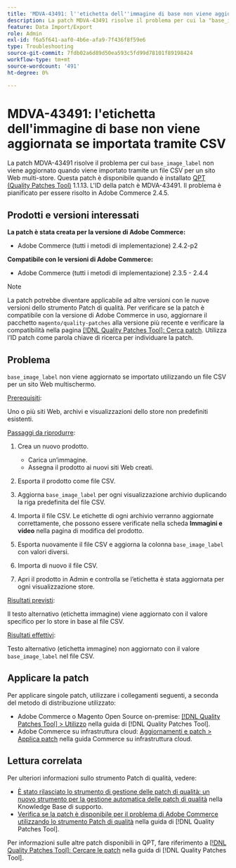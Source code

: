 ```yaml
---
title: 'MDVA-43491: l''etichetta dell''immagine di base non viene aggiornata se importata tramite CSV'
description: La patch MDVA-43491 risolve il problema per cui la "base_image_label" non viene aggiornata quando viene importata tramite un file CSV per un sito web multi-store. Questa patch è disponibile quando è installato [Quality Patches Tool (QPT)](https://experienceleague.adobe.com/it/docs/commerce-operations/tools/quality-patches-tool/quality-patches-tool-to-self-serve-quality-patches) 1.1.13. L'ID della patch è MDVA-43491. Il problema è pianificato per essere risolto in Adobe Commerce 2.4.5.
feature: Data Import/Export
role: Admin
exl-id: f6a5f641-aaf0-4b6e-afa9-7f436f8f59e6
type: Troubleshooting
source-git-commit: 7fdb02a6d89d50ea593c5fd99d78101f89198424
workflow-type: tm+mt
source-wordcount: '491'
ht-degree: 0%

---
```


# MDVA-43491: l&#39;etichetta dell&#39;immagine di base non viene aggiornata se importata tramite CSV

La patch MDVA-43491 risolve il problema per cui `base_image_label` non viene aggiornato quando viene importato tramite un file CSV per un sito Web multi-store. Questa patch è disponibile quando è installato [QPT (Quality Patches Tool)](https://experienceleague.adobe.com/it/docs/commerce-operations/tools/quality-patches-tool/quality-patches-tool-to-self-serve-quality-patches) 1.1.13. L&#39;ID della patch è MDVA-43491. Il problema è pianificato per essere risolto in Adobe Commerce 2.4.5.

## Prodotti e versioni interessati

**La patch è stata creata per la versione di Adobe Commerce:**

* Adobe Commerce (tutti i metodi di implementazione) 2.4.2-p2

**Compatibile con le versioni di Adobe Commerce:**

* Adobe Commerce (tutti i metodi di implementazione) 2.3.5 - 2.4.4

>[!NOTE]
>
>La patch potrebbe diventare applicabile ad altre versioni con le nuove versioni dello strumento Patch di qualità. Per verificare se la patch è compatibile con la versione di Adobe Commerce in uso, aggiornare il pacchetto `magento/quality-patches` alla versione più recente e verificare la compatibilità nella pagina [[!DNL Quality Patches Tool]: Cerca patch](https://experienceleague.adobe.com/it/docs/commerce-operations/tools/quality-patches-tool/quality-patches-tool-to-self-serve-quality-patches). Utilizza l’ID patch come parola chiave di ricerca per individuare la patch.

## Problema

`base_image_label` non viene aggiornato se importato utilizzando un file CSV per un sito Web multischermo.

<u>Prerequisiti</u>:

Uno o più siti Web, archivi e visualizzazioni dello store non predefiniti esistenti.

<u>Passaggi da riprodurre</u>:

1. Crea un nuovo prodotto.

   * Carica un’immagine.
   * Assegna il prodotto ai nuovi siti Web creati.

1. Esporta il prodotto come file CSV.
1. Aggiorna `base_image_label` per ogni visualizzazione archivio duplicando la riga predefinita del file CSV.
1. Importa il file CSV. Le etichette di ogni archivio verranno aggiornate correttamente, che possono essere verificate nella scheda **Immagini e video** nella pagina di modifica del prodotto.
1. Esporta nuovamente il file CSV e aggiorna la colonna `base_image_label` con valori diversi.
1. Importa di nuovo il file CSV.
1. Apri il prodotto in Admin e controlla se l’etichetta è stata aggiornata per ogni visualizzazione store.

<u>Risultati previsti</u>:

Il testo alternativo (etichetta immagine) viene aggiornato con il valore specifico per lo store in base al file CSV.

<u>Risultati effettivi</u>:

Testo alternativo (etichetta immagine) non aggiornato con il valore `base_image_label` nel file CSV.

## Applicare la patch

Per applicare singole patch, utilizzare i collegamenti seguenti, a seconda del metodo di distribuzione utilizzato:

* Adobe Commerce o Magento Open Source on-premise: [[!DNL Quality Patches Tool] > Utilizzo](/help/tools/quality-patches-tool/usage.md) nella guida di [!DNL Quality Patches Tool].
* Adobe Commerce su infrastruttura cloud: [Aggiornamenti e patch > Applica patch](https://experienceleague.adobe.com/docs/commerce-cloud-service/user-guide/develop/upgrade/apply-patches.html?lang=it) nella guida Commerce su infrastruttura cloud.

## Lettura correlata

Per ulteriori informazioni sullo strumento Patch di qualità, vedere:

* [È stato rilasciato lo strumento di gestione delle patch di qualità: un nuovo strumento per la gestione automatica delle patch di qualità](https://experienceleague.adobe.com/it/docs/commerce-operations/tools/quality-patches-tool/quality-patches-tool-to-self-serve-quality-patches) nella Knowledge Base di supporto.
* [Verifica se la patch è disponibile per il problema di Adobe Commerce utilizzando lo strumento Patch di qualità](/help/tools/quality-patches-tool/patches-available-in-qpt/check-patch-for-magento-issue-with-magento-quality-patches.md) nella guida di [!DNL Quality Patches Tool].

Per informazioni sulle altre patch disponibili in QPT, fare riferimento a [[!DNL Quality Patches Tool]: Cercare le patch](https://experienceleague.adobe.com/tools/commerce-quality-patches/index.html?lang=it) nella guida di [!DNL Quality Patches Tool].
